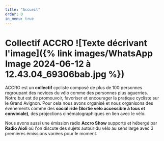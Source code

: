 ```yaml
---
title: "Accueil"
order: 0
in_menu: true
---
```

# Collectif ACCRO  ![Texte décrivant l'image]({% link images/WhatsApp Image 2024-06-12 à 12.43.04_69306bab.jpg %})

ACCRO est un **collectif**  cycliste composé de plus de 100 personnes regroupant des novices du vélo comme des personnes plus aguerries. Notre but est de promouvoir, favoriser et encourager la pratique cycliste sur le Grand Avignon. Pour cela nous avons organisé et nous organisons des évènements comme des **social ride (Sortie vélo accessible à tous et conviviale)**, des projections cinématographiques en lien avec le vélo.

Nous avons aussi une émission radio **Accro Show** supporté et hébergé par **Radio Aioli** où l'on discute des sujets autour du vélo au sens large avec 3 premières émissions variées pour le moment. 
